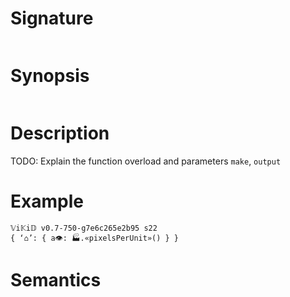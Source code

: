 # Signature
```vikid-signature
```

# Synopsis
```vikid-synopsis
```

# Description
TODO: Explain the function overload and parameters `make`, `output`

# Example
```vikid-script
𝕍i𝕂i𝔻 v0.7-750-g7e6c265e2b95 s22
{ ‘⌂’: { a👁: 🏭.«pixelsPerUnit»() } }
```



# Semantics